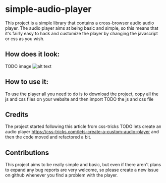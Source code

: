 # simple-audio-player
This project is a simple library that contains a cross-browser audio audio player.
The audio player aims at being basic and simple, so this means that it's fairly easy to hack and customize the player by changing the javascript or css as you wish.

## How does it look:
TODO image
![alt text](https://github.com/[username]/[reponame]/blob/[branch]/image.jpg?raw=true)

## How to use it:
To use the player all you need to do is to download the project, copy all the js and css files on your website and then import TODO the js and css file

## Credits
The project started following this article from css-tricks TODO lets create an audio player https://css-tricks.com/lets-create-a-custom-audio-player and then the code moved and refactored a bit.

## Contributions
This project aims to be really simple and basic, but even if there aren't plans to expand any bug reports are very welcome, so please create a new issue on github whenever you find a problem with the player.
